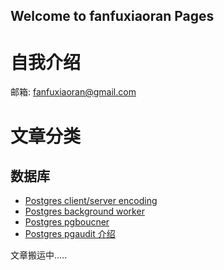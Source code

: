 ## Welcome to fanfuxiaoran Pages

# 自我介绍

  邮箱: fanfuxiaoran@gmail.com
# 文章分类
## 数据库
- [Postgres client/server encoding](gp_encoding.md)
- [Postgres background worker](bgworker.md)
- [Postgres pgboucner](pgbouncer.md)
- [Postgres pgaudit 介绍](pgaudit_user_doc.md)


文章搬运中.....
